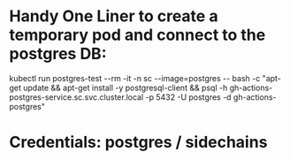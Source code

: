 # Handy One Liner to create a temporary pod and connect to the postgres DB:

kubectl run postgres-test --rm -it -n sc --image=postgres -- bash -c "apt-get update && apt-get install -y postgresql-client && psql -h gh-actions-postgres-service.sc.svc.cluster.local -p 5432 -U postgres -d gh-actions-postgres"

# Credentials: postgres / sidechains
